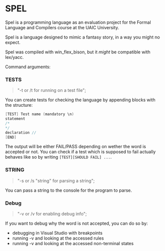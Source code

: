 # SPEL

Spel is a programming language as an evaluation project for the Formal Language and Compilers course at the UAIC University.

Spel is a language designed to mimic a fantasy story, in a way you might no expect.

Spel was compiled with win_flex_bison, but it *might* be compatible with lex/yacc.

Command arguments:
### TESTS
> "-t or /t for running on a test file";

You can create tests for checking the language by appending blocks with the structure:

```c++
[TEST] Test name (mandatory \n)
statement
/*
*/
declaration //
[END]
```

The output will be either FAIL/PASS depending on wether the word is accepted or not. 
You can check if a test which is supposed to fail actually behaves like so by writing `[TEST][SHOULD FAIL] ...`.

### STRING

> "-s or /s \"string\" for parsing a string";

You can pass a string to the console for the program to parse.

### Debug

> "-v or /v for enabling debug info";

If you want to debug why the word is not accepted, you can do so by:
- debugging in Visual Studio with breakpoints
- running -v and looking at the accessed rules
- running -v and looking at the accessed non-terminal states
